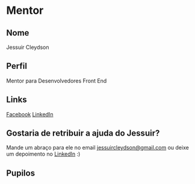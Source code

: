 # Mentor

## Nome

Jessuir Cleydson

## Perfil

Mentor para Desenvolvedores Front End

## Links

[Facebook](https://www.facebook.com/jessuir.cleydson)
[LinkedIn](https://br.linkedin.com/in/jessuir-cleydson-8223b640)

## Gostaria de retribuir a ajuda do Jessuir?

Mande um abraço para ele no email jessuircleydson@gmail.com ou deixe um depoimento no [LinkedIn](https://br.linkedin.com/in/jessuir-cleydson-8223b640) :)

## Pupilos

